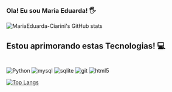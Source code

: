 
 ### Ola! Eu sou Maria Eduarda! 🖐️


![MariaEduarda-Ciarini's GitHub stats](https://github-readme-stats.vercel.app/api?username=MariaEduarda-Ciarini&show_icons=true&theme=dracula)



## Estou aprimorando estas Tecnologias! 💻


<div style="display: inline_block"><br/>
  <img align="center" alt="Python" src ="https://img.shields.io/badge/Python-14354C?style=for-the-badge&logo=python&logoColor=white"/>
  <img align="center" alt="mysql" src ="https://img.shields.io/badge/MySQL-005C84?style=for-the-badge&logo=mysql&logoColor=white"/>
  <img align="center" alt="sqlite" src ="https://img.shields.io/badge/SQLite-07405E?style=for-the-badge&logo=sqlite&logoColor=white"/>
  <img align="center" alt="git" src ="https://img.shields.io/badge/GIT-E44C30?style=for-the-badge&logo=git&logoColor=white"/>
  <img align="center" alt="html5" src =https://img.shields.io/badge/HTML5-E34F26?style=for-the-badge&logo=html5&logoColor=white/>
 
 <br>
 
[![Top Langs](https://github-readme-stats.vercel.app/api/top-langs/?username=MariaEduarda-Ciarini&langs_count=8)](https://github.com/MariaEduarda-Ciarini/github-readme-stats)

</div>
